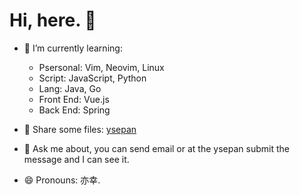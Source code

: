 # Hi, here. 👋

<!--
**binggg/binggg** is a ✨ _special_ ✨ repository because its `README.md` (this file) appears on your GitHub profile.
Here are some ideas to get you started:
- 🔭 I’m currently working on ...
- 🌱 I’m currently learning ...
- 👯 I’m looking to collaborate on ...
- 🤔 I’m looking for help with ...
- 💬 Ask me about ...
- 📫 How to reach me: ...
- 😄 Pronouns: ...
- ⚡ Fun fact: ...
-->

- 🌱 I’m currently learning:
  - Psersonal: Vim, Neovim, Linux
  - Script: JavaScript, Python
  - Lang: Java, Go
  - Front End: Vue.js
  - Back End: Spring
  
- 📼 Share some files: [ysepan](http://hencter.ysepan.com/)
- 💬 Ask me about, you can send email or at the ysepan submit the message and I can see it.
- 😄 Pronouns: 亦幸.
